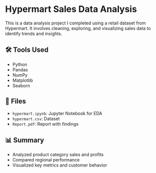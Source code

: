 # Hypermart Sales Data Analysis

This is a data analysis project I completed using a retail dataset from Hypermart. It involves cleaning, exploring, and visualizing sales data to identify trends and insights.

## 🛠 Tools Used
- Python
- Pandas
- NumPy
- Matplotlib
- Seaborn

## 📁 Files
- `hypermart.ipynb`: Jupyter Notebook for EDA
- `hypermart.csv`: Dataset
- `Report.pdf`: Report with findings

## 📊 Summary
- Analyzed product category sales and profits
- Compared regional performance
- Visualized key metrics and customer behavior
